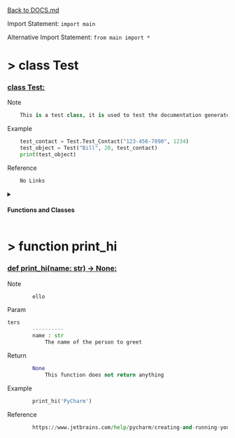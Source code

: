 [Back to DOCS.md](DOCS.md)

Import Statement: `import main`

Alternative Import Statement: `from main import *`

# >  class Test #

### [class Test:](./../main.py#L4) 

Note

```python
    This is a test class, it is used to test the documentation generator
```

Example

```python
    test_contact = Test.Test_Contact("123-456-7890", 1234)
    test_object = Test("Bill", 20, test_contact)
    print(test_object)
```

Reference

```python
    No Links
```


 <details>
<summary>

#### Functions and Classes

</summary>

# >  >  class Test.Test_Contact #

### [class Test_Contact:](./../main.py#L20) 

Note

```python
        This is a test class, it is used to test the documentation generator
```

Example

```python
        test_contact = Test.Test_Contact("123-456-7890", 1234)
        print(test_contact)
```

Reference

```python
        No Links
```


 <details>
<summary>

#### Functions and Classes

</summary>

# >  >  >  function Test.Test_Contact.init #

### [def __init__(self, phone: str, address: int):](./../main.py#L36) 

Note

```python
            This function is called when the object is created
```

Param

```python
ters
            ----------
            phone : str
                The phone number of the person to greet
            address : int
                The address of the person to greet
```

Return

```python
            None
                This function does not return anything
```

Example

```python
            address_object = Test.Test_Contact("123-456-7890", 1234)
```

Reference

```python
            No Links
```

# >  >  >  function Test.Test_Contact.str #

### [def __str__(self):](./../main.py#L63) 

Note

```python
            This function is called when the object is printed
```

Param

```python
ters
            ----------
            None
```

Return

```python
            str
                This function returns a string representation of the object
```

Example

```python
            address_object = Test.Test_Contact("123-456-7890", 1234)
            print(address_object)
```

Reference

```python
            No Links
```

</details>

# >  >  function Test.init #

### [def __init__(self, name: str, age: int, contact: Test_Contact):](./../main.py#L90) 

Note

```python
        This function is called when the object is created
```

Param

```python
ters
        ----------
        name : str
            The name of the person to greet
        age : int
            The age of the person to greet
```

Return

```python
        None
            This function does not return anything
```

Example

```python
        test_object = Test("Bill", 20)
```

Reference

```python
        No Links
```

# >  >  function Test.str #

### [def __str__(self):](./../main.py#L119) 

Note

```python
        This function is called when the object is printed
```

Param

```python
ters
        ----------
        None
```

Return

```python
        str
            This function returns a string representation of the object
```

Example

```python
        test_object = Test("Bill", 20)
        print(test_object)
```

Reference

```python
        No Links
```

</details>

# >  function print_hi #

### [def print_hi(name: str) -> None:](./../main.py#L146) 

Note

```python
        ello
```

Param

```python
ters
        ----------
        name : str
            The name of the person to greet
```

Return

```python
        None
            This function does not return anything
```

Example

```python
        print_hi('PyCharm')
```

Reference

```python
        https://www.jetbrains.com/help/pycharm/creating-and-running-your-first-python-project.html
```

